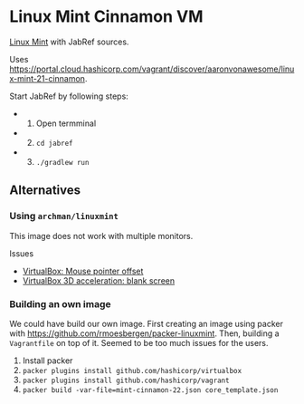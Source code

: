# Linux Mint Cinnamon VM

[Linux Mint](https://linuxmint.com/) with JabRef sources.

Uses <https://portal.cloud.hashicorp.com/vagrant/discover/aaronvonawesome/linux-mint-21-cinnamon>.

Start JabRef by following steps:

- 1. Open termminal
- 2. `cd jabref`
- 3. `./gradlew run`

## Alternatives

### Using `archman/linuxmint`

This image does not work with multiple monitors.

Issues

- [VirtualBox: Mouse pointer offset](https://forums.linuxmint.com/viewtopic.php?t=427855)
- [VirtualBox 3D acceleration: blank screen](https://forums.linuxmint.com/viewtopic.php?t=427853)

### Building an own image

We could have build our own image.
First creating an image using packer with <https://github.com/rmoesbergen/packer-linuxmint>.
Then, building a `Vagrantfile` on top of it.
Seemed to be too much issues for the users.

1. Install packer
2. `packer plugins install github.com/hashicorp/virtualbox`
3. `packer plugins install github.com/hashicorp/vagrant`
4. `packer build -var-file=mint-cinnamon-22.json core_template.json`
